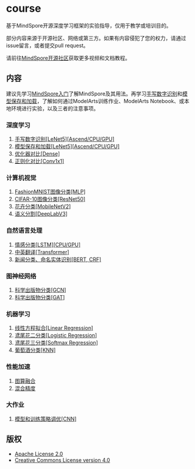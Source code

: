 # course

基于MindSpore开源深度学习框架的实验指导，仅用于教学或培训目的。

部分内容来源于开源社区、网络或第三方。如果有内容侵犯了您的权力，请通过issue留言，或者提交pull request。

请前往[MindSpore开源社区](https://www.mindspore.cn/)获取更多视频和文档教程。

## 内容

建议先学习[MindSpore入门](mindspore)了解MindSpore及其用法。再学习[手写数字识别](lenet5)和[模型保存和加载](checkpoint)，了解如何通过ModelArts训练作业、ModelArts Notebook、或本地环境进行实验，以及三者的注意事项。

### 深度学习

1. [手写数字识别[LeNet5][Ascend/CPU/GPU]](lenet5)
2. [模型保存和加载[LeNet5][Ascend/CPU/GPU]](checkpoint)
3. [优化器对比[Dense]](optimizer)
4. [正则化对比[Conv1x1]](regularization)

### 计算机视觉

1. [FashionMNIST图像分类[MLP]](feedforward)
2. [CIFAR-10图像分类[ResNet50]](resnet50)
3. [花卉分类[MobileNetV2]](fine_tune)
4. [语义分割[DeepLabV3]](deeplabv3)

### 自然语言处理

1. [情感分类[LSTM][CPU/GPU]](lstm)
2. [中英翻译[Transformer]](transformer)
3. [新闻分类、命名实体识别[BERT, CRF]](bert)

### 图神经网络

1. [科学出版物分类[GCN]](graph_convolutional_network)
2. [科学出版物分类[GAT]](graph_attention_network)

### 机器学习

1. [线性方程拟合[Linear Regression]](linear_regression)
2. [鸢尾花二分类[Logistic Regression]](logistic_regression)
3. [鸢尾花三分类[Softmax Regression]](softmax_regression)
4. [葡萄酒分类[KNN]](knn)

### 性能加速

1. [图算融合](graph_kernel)
2. [混合精度](mixed_precision)

### 大作业

1. [模型和训练策略调优[CNN]](tuning)

## 版权

- [Apache License 2.0](LICENSE)
- [Creative Commons License version 4.0](LICENSE-CC-BY-4.0)
